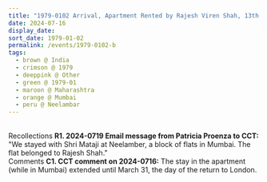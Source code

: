 ```yaml
---
title: "1979-0102 Arrival, Apartment Rented by Rajesh Viren Shah, 13th Floor, Neelambar, Pedder Road, Mumbai, Maharashtra, India"
date: 2024-07-16
display_date: 
sort_date: 1979-01-02
permalink: /events/1979-0102-b
tags:
  - brown @ India
  - crimson @ 1979
  - deeppink @ Other
  - green @ 1979-01
  - maroon @ Maharashtra
  - orange @ Mumbai
  - peru @ Neelambar
---
```


<br>

<wave-list>
  <list-title color="DarkSeaGreen" width="65"> Recollections</list-title>
  <list-item color="BlanchedAlmond" width="280"><b>R1. 2024-0719 Email message from Patricia Proenza to CCT:</b> "We stayed with Shri Mataji at Neelamber, a block of flats in Mumbai. The flat belonged to Rajesh Shah."</list-item>
</wave-list>

<br>

<wave-list>
  <list-title color="DarkSeaGreen" width="55">Comments</list-title>
  <list-item color="BlanchedAlmond" width="280"><b>C1. CCT comment on 2024-0716:</b> The stay in the apartment (while in Mumbai) extended until March 31, the day of the return to London.</list-item>
</wave-list>